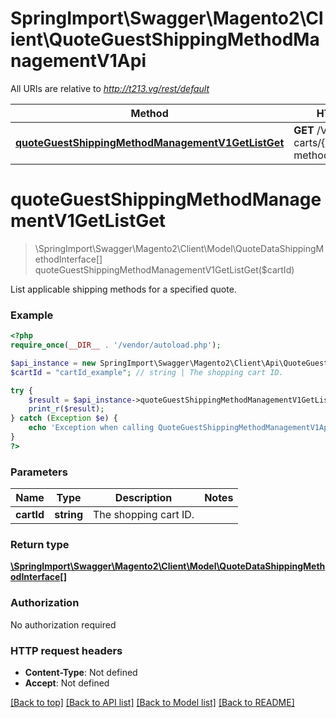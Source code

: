 # SpringImport\Swagger\Magento2\Client\QuoteGuestShippingMethodManagementV1Api

All URIs are relative to *http://t213.vg/rest/default*

Method | HTTP request | Description
------------- | ------------- | -------------
[**quoteGuestShippingMethodManagementV1GetListGet**](QuoteGuestShippingMethodManagementV1Api.md#quoteGuestShippingMethodManagementV1GetListGet) | **GET** /V1/guest-carts/{cartId}/shipping-methods | 


# **quoteGuestShippingMethodManagementV1GetListGet**
> \SpringImport\Swagger\Magento2\Client\Model\QuoteDataShippingMethodInterface[] quoteGuestShippingMethodManagementV1GetListGet($cartId)



List applicable shipping methods for a specified quote.

### Example
```php
<?php
require_once(__DIR__ . '/vendor/autoload.php');

$api_instance = new SpringImport\Swagger\Magento2\Client\Api\QuoteGuestShippingMethodManagementV1Api();
$cartId = "cartId_example"; // string | The shopping cart ID.

try {
    $result = $api_instance->quoteGuestShippingMethodManagementV1GetListGet($cartId);
    print_r($result);
} catch (Exception $e) {
    echo 'Exception when calling QuoteGuestShippingMethodManagementV1Api->quoteGuestShippingMethodManagementV1GetListGet: ', $e->getMessage(), PHP_EOL;
}
?>
```

### Parameters

Name | Type | Description  | Notes
------------- | ------------- | ------------- | -------------
 **cartId** | **string**| The shopping cart ID. |

### Return type

[**\SpringImport\Swagger\Magento2\Client\Model\QuoteDataShippingMethodInterface[]**](../Model/QuoteDataShippingMethodInterface.md)

### Authorization

No authorization required

### HTTP request headers

 - **Content-Type**: Not defined
 - **Accept**: Not defined

[[Back to top]](#) [[Back to API list]](../../README.md#documentation-for-api-endpoints) [[Back to Model list]](../../README.md#documentation-for-models) [[Back to README]](../../README.md)


